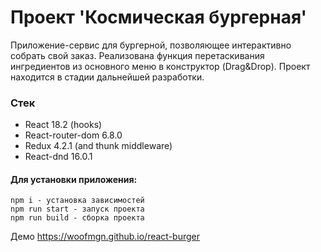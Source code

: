 # Проект 'Космическая бургерная'

Приложение-сервис для бургерной, позволяющее интерактивно собрать свой заказ. Реализована функция перетаскивания ингредиентов из основного меню в конструктор (Drag&Drop).
Проект находится в стадии дальнейшей разработки.

### Стек

- React 18.2 (hooks)
- React-router-dom 6.8.0
- Redux 4.2.1 (and thunk middleware)
- React-dnd 16.0.1

#### Для установки приложения:

```
npm i - установка зависимостей
npm run start - запуск проекта
npm run build - сборка проекта
```

Демо https://woofmgn.github.io/react-burger
